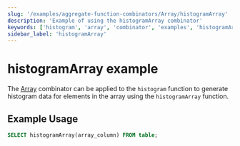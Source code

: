 ```yaml
---
slug: '/examples/aggregate-function-combinators/Array/histogramArray'
description: 'Example of using the histogramArray combinator'
keywords: ['histogram', 'array', 'combinator', 'examples', 'histogramArray']
sidebar_label: 'histogramArray'
---
```


# histogramArray example

The [Array](/sql-reference/aggregate-functions/combinators#-array) combinator can be applied to the `histogram` function to generate histogram data for elements in the array using the `histogramArray` function.

## Example Usage

```sql
SELECT histogramArray(array_column) FROM table;
```

